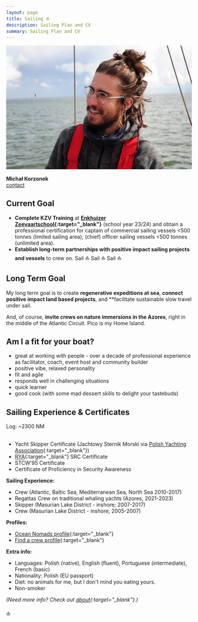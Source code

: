 ```yaml
---
layout: page
title: Sailing ⛵️
description: Sailing Plan and CV
summary: Sailing Plan and CV
---
```


![Sailing Headshot](/assets/sailing-michal.jpg)

**Michał Korzonek**<br>
[contact](https://michalkorzonek.com/play-together)

## Current Goal

- **Complete KZV Training** at **[Enkhuizer Zeevaartschool](https://ezsenglish.weebly.com/){:target="_blank"}** (school year 23/24) and obtain a professional certification for captain of commercial sailing vessels <500 tonnes (limited sailing area); (chief) officer sailing vessels <500 tonnes (unlimited area).
- **Establish long-term partnerships with positive impact sailing projects and vessels** to crew on. Sail ⛵️ Sail ⛵️ Sail ⛵️
## Long Term Goal

My long term goal is to create **regenerative expeditions at sea**, **connect positive impact land based projects**, and **facilitate sustainable slow travel under sail.

And, of course, **invite crews on nature immersions in the Azores**, right in the middle of the Atlantic Circuit. Pico is my Home Island.
## Am I a fit for your boat?

- great at working with people - over a decade of professional experience as facilitator, coach, event host and community builder
- positive vibe, relaxed personality
- fit and agile
- responds well in challenging situations
- quick learner
- good cook (with some mad dessert skills to delight your tastebuds)
## Sailing Experience & Certificates
Log: ~2300 NM <br><br>
- Yacht Skipper Certificate (Jachtowy Sternik Morski via [Polish Yachting Association](http://pya.org.pl/polski-zwiazek-zeglarski){:target="_blank"})
- [RYA](http://www.rya.org.uk/Pages/Home.aspx){:target="_blank"} SRC Certificate 
- STCW’95 Certificate
- Certificate of Proficiency in Security Awareness

**Sailing Experience:**
- Crew (Atlantic, Baltic Sea, Mediterranean Sea, North Sea 2010-2017) 
- Regattas Crew on traditional whaling yachts (Azores, 2021-2023)
- Skipper (Masurian Lake District - inshore; 2007-2017)  
- Crew (Masurian Lake District - inshore; 2005-2007)

**Profiles:**
- [Ocean Nomads profile](https://oceannomads.mn.co/members/5854004){:target="_blank"}
- [Find a crew profile](https://www.findacrew.net/en/crew/284446){:target="_blank"}

**Extra info:**

- Languages: Polish (native), English (fluent), Portuguese (intermediate), French (basic)
- Nationality: Polish (EU passport) 
- Diet: no animals for me, but I don't mind you eating yours.
- Non-smoker

*(Need more info? Check out [about](/about){:target="_blank"}.)*

⛵️